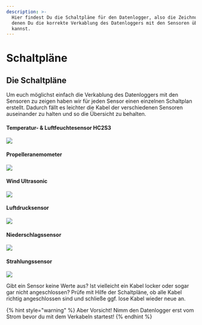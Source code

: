 ```yaml
---
description: >-
  Hier findest Du die Schaltpläne für den Datenlogger, also die Zeichnungen auf
  denen Du die korrekte Verkablung des Datenloggers mit den Sensoren überprüfen
  kannst.
---
```


# Schaltpläne

## Die Schaltpläne

Um euch möglichst einfach die Verkablung des Datenloggers mit den Sensoren zu zeigen haben wir für jeden Sensor einen einzelnen Schaltplan erstellt. Dadurch fällt es leichter die Kabel der verschiedenen Sensoren auseinander zu halten und so die Übersicht zu behalten.

#### Temperatur- & Luftfeuchtesensor HC2S3

![](.gitbook/assets/logger3000-temperatur-und-luftfeuchte.jpg)

#### Propelleranemometer

![](.gitbook/assets/logger3000-propeller.jpg)

#### Wind Ultrasonic

![](.gitbook/assets/logger3000-wind-ultrasonic.jpg)

#### Luftdrucksensor

![](.gitbook/assets/logger3000-luftdruck.jpg)

#### Niederschlagssensor

![](.gitbook/assets/logger3000-niederschlag.jpg)

#### Strahlungssensor

![](.gitbook/assets/logger3000-strahlung.jpg)

Gibt ein Sensor keine Werte aus? Ist vielleicht ein Kabel locker oder sogar gar nicht angeschlossen? Prüfe mit Hilfe der Schaltpläne, ob alle Kabel richtig angeschlossen sind und schließe ggf. lose Kabel wieder neue an.

{% hint style="warning" %}
Aber Vorsicht! Nimm den Datenlogger erst vom Strom bevor du mit dem Verkabeln startest!
{% endhint %}



